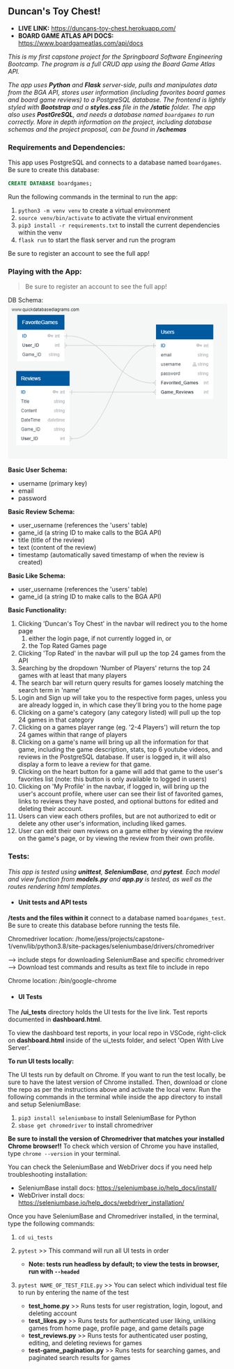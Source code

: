 ## Duncan's Toy Chest!

- **LIVE LINK:** https://duncans-toy-chest.herokuapp.com/
- **BOARD GAME ATLAS API DOCS:** https://www.boardgameatlas.com/api/docs

_This is my first capstone project for the Springboard Software Engineering Bootcamp. The program is a full CRUD app using the Board Game Atlas API._

_The app uses **Python** and **Flask** server-side, pulls and manipulates data from the BGA API, stores user information (including favorites board games and board game reviews) to a PostgreSQL database. The frontend is lightly styled with **Bootstrap** and a **styles.css** file in the **/static** folder. The app also uses **PostGreSQL**, and needs a database named `boardgames` to run correctly. More in depth information on the project, including database schemas and the project proposal, can be found in **/schemas**_

### Requirements and Dependencies:
This app uses PostgreSQL and connects to a database named `boardgames`. Be sure to create this database:
```sql
CREATE DATABASE boardgames;
```
Run the following commands in the terminal to run the app:
1. `python3 -m venv venv` to create a virtual environment
2. `source venv/bin/activate` to activate the virtual environment
3. `pip3 install -r requirements.txt` to install the current dependencies within the venv
4. `flask run` to start the flask server and run the program

Be sure to register an account to see the full app!

### Playing with the App:
>Be sure to register an account to see the full app!

DB Schema:
![DB Schema](schemas/db_schema.jpg)

**Basic User Schema:**
- username (primary key)
- email
- password

**Basic Review Schema:**
- user_username (references the 'users' table)
- game_id (a string ID to make calls to the BGA API)
- title (title of the review)
- text (content of the review)
- timestamp (automatically saved timestamp of when the review is created)

**Basic Like Schema:**
- user_username (references the 'users' table)
- game_id (a string ID to make calls to the BGA API)

**Basic Functionality:**
1. Clicking 'Duncan's Toy Chest' in the navbar will redirect you to the home page
   1. either the login page, if not currently logged in, or
   2. the Top Rated Games page
2. Clicking 'Top Rated' in the navbar will pull up the top 24 games from the API
3. Searching by the dropdown 'Number of Players' returns the top 24 games with at least that many players
4. The search bar will return query results for games loosely matching the search term in 'name'
5. Login and Sign up will take you to the respective form pages, unless you are already logged in, in which case they'll bring you to the home page
6. Clicking on a game's category (any category listed) will pull up the top 24 games in that category
7. Clicking on a games player range (eg. '2-4 Players') will return the top 24 games within that range of players
8. Clicking on a game's name will bring up all the information for that game, including the game description, stats, top 6 youtube videos, and reviews in the PostgreSQL database. If user is logged in, it will also display a form to leave a review for that game.
9. Clicking on the heart button for a game will add that game to the user's favorites list (note: this button is only available to logged in users)
10. Clicking on 'My Profile' in the navbar, if logged in, will bring up the user's account profile, where user can see their list of favorited games, links to reviews they have posted, and optional buttons for edited and deleting their account.
11. Users can view each others profiles, but are not authorized to edit or delete any other user's information, including liked games.
12. User can edit their own reviews on a game either by viewing the review on the game's page, or by viewing the review from their own profile.


### Tests:
_This app is tested using **unittest**, **SeleniumBase**, and **pytest**. Each model and view function from **models.py** and **app.py** is tested, as well as the routes rendering html templates._

- #### Unit tests and API tests
**/tests and the files within it** connect to a database named `boardgames_test`. Be sure to create this database before running the tests file.

Chromedriver location: /home/jess/projects/capstone-1/venv/lib/python3.8/site-packages/seleniumbase/drivers/chromedriver

--> include steps for downloading SeleniumBase and specific chromedriver
--> Download test commands and results as text file to include in repo

Chrome location: /bin/google-chrome

- #### UI Tests
The **/ui_tests** directory holds the UI tests for the live link. Test reports documented in **dashboard.html**. 

To view the dashboard test reports, in your local repo in VSCode, right-click on **dashboard.html** inside of the ui_tests folder, and select 'Open With Live Server'.

**To run UI tests locally:**

The UI tests run by default on Chrome. If you want to run the test locally, be sure to have the latest version of Chrome installed. Then, download or clone the repo as per the instructions above and activate the local venv. Run the following commands in the terminal while inside the app directory to install and setup SeleniumBase:

1. `pip3 install seleniumbase` to install SeleniumBase for Python
2. `sbase get chromedriver` to install chromedriver
   
**Be sure to install the version of Chromedriver that matches your installed Chrome browser!!** To check which version of Chrome you have installed, type `chrome --version` in your terminal.

You can check the SeleniumBase and WebDriver docs if you need help troubleshooting installation:
- SeleniumBase install docs: https://seleniumbase.io/help_docs/install/
- WebDriver install docs: https://seleniumbase.io/help_docs/webdriver_installation/

Once you have SeleniumBase and Chromedriver installed, in the terminal, type the following commands:
1. `cd ui_tests`
2. `pytest` >> This command will run all UI tests in order
   - **Note: tests run headless by default; to view the tests in browser, run with `--headed`**

3. `pytest NAME_OF_TEST_FILE.py` >> You can select which individual test file to run by entering the name of the test
   - **test_home.py** >> Runs tests for user registration, login, logout, and deleting account
   - **test_likes.py** >> Runs tests for authenticated user liking, unliking games from home page, profile page, and game details page 
   - **test_reviews.py** >> Runs tests for authenticated user posting, editing, and deleting reviews for games
   - **test-game_pagination.py** >> Runs tests for searching games, and paginated search results for games
